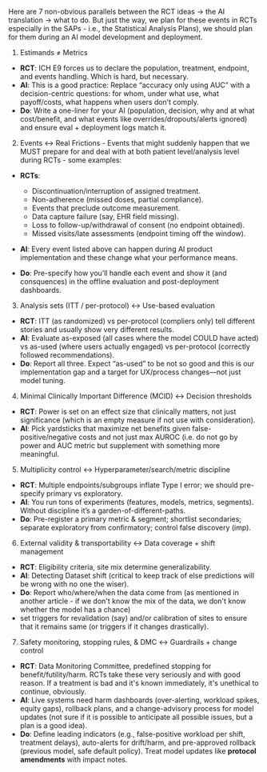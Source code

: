 Here are 7 non-obvious parallels between the RCT ideas → the AI translation → what to do. But just the way, we plan for these events in RCTs 
especially in the SAPs - i.e., the Statistical Analysis Plans), we should plan for them during an AI model development and deployment.

1. Estimands ≠ Metrics

* **RCT**: ICH E9 forces us to declare the population, treatment, endpoint, and events handling. Which is hard, but necessary.
* **AI**: This is a good practice: Replace “accuracy only using AUC” with a decision-centric questions: for whom, under what use, what payoff/costs, what happens when users don’t comply.
* **Do**: Write a one-liner for your AI (population, decision, why and at what cost/benefit, and what events like overrides/dropouts/alerts ignored) and ensure eval + deployment logs match it.

2. Events ↔ Real Frictions - 
 Events that might suddenly happen that we MUST prepare for and deal with at both patient level/analysis level during RCTs - some examples:

* **RCTs**:
  - Discontinuation/interruption of assigned treatment.
  - Non-adherence (missed doses, partial compliance).
  - Events that preclude outcome measurement.
  - Data capture failure (say, EHR field missing).
  - Loss to follow-up/withdrawal of consent (no endpoint obtained).
  - Missed visits/late assessments (endpoint timing off the window).
  
* **AI**: Every event listed above can happen during AI product implementation and these change what your performance means.
* **Do**: Pre-specify how you’ll handle each event and show it (and consquences) in the offline evaluation and post-deployment dashboards.

3. Analysis sets (ITT / per-protocol) ↔ Use-based evaluation

* **RCT**: ITT (as randomized) vs per-protocol (compliers only) tell different stories and usually show very different results.
* **AI**: Evaluate as-exposed (all cases where the model COULD have acted) vs as-used (where users actually engaged) vs per-protocol (correctly followed recommendations).
* **Do**: Report all three. Expect “as-used” to be not so good and this is our implementation gap and a target for UX/process changes—not just model tuning.

4. Minimal Clinically Important Difference (MCID) ↔ Decision thresholds

* **RCT**: Power is set on an effect size that clinically matters, not just significance (which is an empty measure if not use with consideration).
* **AI**: Pick yardsticks that maximize net benefits given false-positive/negative costs and not just max AUROC (i.e. do not go by power and AUC metric but supplement with something more meaningful. 

5. Multiplicity control ↔ Hyperparameter/search/metric discipline

* **RCT**: Multiple endpoints/subgroups inflate Type I error; we should pre-specify primary vs exploratory.
* **AI**: You run tons of experiments (features, models, metrics, segments). Without discipline it’s a garden-of-different-paths.
* **Do**: Pre-register a primary metric & segment; shortlist secondaries; separate exploratory from confirmatory; control false discovery (imp).

6. External validity & transportability ↔ Data coverage + shift management 

* **RCT**: Eligibility criteria, site mix determine generalizability.
* **AI**: Detecting Dataset shift (critical to keep track of else predictions will be wrong with no one the wiser).
* **Do**: Report who/where/when the data come from (as mentioned in another article - if we don't know the mix of the data, we don't know whether the model has a chance)
* set triggers for revalidation (say) and/or calibration of sites to ensure that it remains same (or triggers if it changes drastically).

7. Safety monitoring, stopping rules, & DMC ↔ Guardrails + change control

* **RCT**: Data Monitoring Committee, predefined stopping for benefit/futility/harm. RCTs take these very seriously and with good reason. If a treatment is bad and it's known immediately, it's unethical to continue, obviously.
* **AI**: Live systems need harm dashboards (over-alerting, workload spikes, equity gaps), rollback plans, and a change-advisory process for model updates (not sure if it is possible to anticipate all possible issues, but a plan is a good idea).
* **Do**: Define leading indicators (e.g., false-positive workload per shift, treatment delays), auto-alerts for drift/harm, and pre-approved rollback (previous model, safe default policy). Treat model updates like **protocol amendments** with impact notes.

